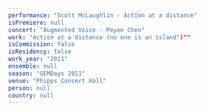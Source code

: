```yaml
---
performance: "Scott McLaughlin - Action at a distance"
isPremiere: null
concert: "Augmented Voice - Peyee Chen"
work: "Action at a distance (no one is an island")""
isCommission: false
isResidency: false
work_year: "2011"
ensemble: null
season: "GEMDays 2011"
venue: "Phipps Concert Hall"
person: null
country: null
---
```


